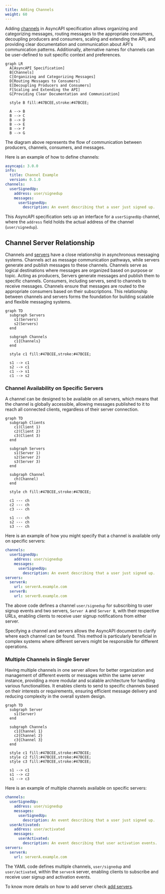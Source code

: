 ```yaml
---
title: Adding Channels
weight: 60
---
```


Adding [channels](../channel.md) in AsyncAPI specification allows organizing and categorizing messages, routing messages to the appropriate consumers, decoupling producers and consumers, scaling and extending the API, and providing clear documentation and communication about API's communication patterns. Additionally, alternative names for channels can be user-defined to suit specific context and preferences.

```mermaid
graph LR
  A[AsyncAPI Specification]
  B[Channels]
  C[Organizing and Categorizing Messages]
  D[Routing Messages to Consumers]
  E[Decoupling Producers and Consumers]
  F[Scaling and Extending the API]
  G[Providing Clear Documentation and Communication]

  style B fill:#47BCEE,stroke:#47BCEE;
  
  A --> B
  B --> C
  B --> D
  B --> E
  B --> F
  B --> G

```

The diagram above represents the flow of communication between producers, channels, consumers, and messages.

Here is an example of how to define channels:

```yml
asyncapi: 3.0.0
info:
  title: Channel Example
  version: 0.1.0
channels:
  userSignedUp:
    address: user/signedup
    messages:
      userSignedUp:
        description: An event describing that a user just signed up.
```

This AsyncAPI specification sets up an interface for a `userSignedUp` channel, where the `address` field holds the actual address of the channel (`user/signedup`).

## Channel Server Relationship

Channels and [servers](../server.md) have a close relationship in asynchronous messaging systems. Channels act as message communication pathways, while servers generate and publish messages to these channels. Channels serve as logical destinations where messages are organized based on purpose or topic. Acting as producers, Servers generate messages and publish them to specific channels. Consumers, including servers, send to channels to receive messages. Channels ensure that messages are routed to the appropriate consumers based on their subscriptions. This relationship between channels and servers forms the foundation for building scalable and flexible messaging systems.

```mermaid
graph TD
  subgraph Servers
    s1(Servers)
    s2(Servers)
  end

  subgraph Channels
    c1{Channels}
  end

  style c1 fill:#47BCEE,stroke:#47BCEE;

  s1 --> c1
  s2 --> c1
  c1 --> s1
  c1 --> s2
```

### Channel Availability on Specific Servers

A channel can be designed to be available on all servers, which means that the channel is globally accessible, allowing messages published to it to reach all connected clients, regardless of their server connection.

```mermaid
graph TD
  subgraph Clients
    c1(Client 1)
    c2(Client 2)
    c3(Client 3)
  end

  subgraph Servers
    s1(Server 1)
    s2(Server 2)
    s3(Server 3)
  end

  subgraph Channel
    ch(Channel)
  end

  style ch fill:#47BCEE,stroke:#47BCEE;

  c1 --- ch
  c2 --- ch
  c3 --- ch

  s1 --- ch
  s2 --- ch
  s3 --- ch
```

Here is an example of how you might specify that a channel is available only on specific servers:

```yml
channels:
  userSignedUp:
    address: user/signedup
    messages:
      userSignedUp:
        description: An event describing that a user just signed up.
servers:
  serverA:
    url: serverA.example.com
  serverB:
    url: serverB.example.com
```

The above code defines a channel `user/signedup` for subscribing to user signup events and two servers, `Server A` and `Server B`, with their respective URLs, enabling clients to receive user signup notifications from either server.

Specifying a channel and servers allows the AsyncAPI document to clarify where each channel can be found. This method is particularly beneficial in complex systems where different servers might be responsible for different operations.

### Multiple Channels in Single Server

Having multiple channels in one server allows for better organization and management of different events or messages within the same server instance, providing a more modular and scalable architecture for handling various functionalities. It enables clients to send to specific channels based on their interests or requirements, ensuring efficient message delivery and reducing complexity in the overall system design.

```mermaid
graph TD
  subgraph Server
    s1(Server)
  end

  subgraph Channels
    c1{Channel 1}
    c2{Channel 2}
    c3{Channel 3}
  end

  style c1 fill:#47BCEE,stroke:#47BCEE;
  style c2 fill:#47BCEE,stroke:#47BCEE;
  style c3 fill:#47BCEE,stroke:#47BCEE;

  s1 --> c1
  s1 --> c2
  s1 --> c3
```

Here is an example of multiple channels available on specific servers:

```yml
channels:
  userSignedUp:
    address: user/signedup
    messages:
      userSignedUp:
        description: An event describing that a user just signed up.
  userActivated:
    address: user/activated
    messages:
      userActivated:
        description: An event describing that user activation events.      
servers:
  serverA:
    url: serverA.example.com
```

The YAML code defines multiple channels, `user/signedup` and `user/activated`, within the `serverA` server, enabling clients to subscribe and receive user signup and activation events.

To know more details on how to add server check [add servers](add-server.md).
